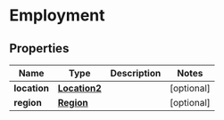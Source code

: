 

# Employment


## Properties

| Name | Type | Description | Notes |
|------------ | ------------- | ------------- | -------------|
|**location** | [**Location2**](Location2.md) |  |  [optional] |
|**region** | [**Region**](Region.md) |  |  [optional] |



